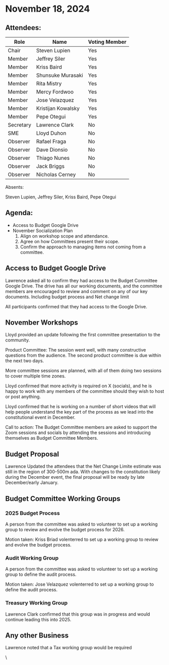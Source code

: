 # November 18, 2024

## Attendees:&#x20;

| Role      | Name               | Voting Member |
| --------- | ------------------ | ------------- |
| Chair     | Steven Lupien      | Yes           |
| Member    | Jeffrey Siler      | Yes           |
| Member    | Kriss Baird        | Yes           |
| Member    | Shunsuke Murasaki  | Yes           |
| Member    | Rita Mistry        | Yes           |
| Member    | Mercy Fordwoo      | Yes           |
| Member    | Jose Velazquez     | Yes           |
| Member    | Kristijan Kowalsky | Yes           |
| Member    | Pepe Otegui        | Yes           |
| Secretary | Lawrence Clark     | No            |
| SME       | Lloyd Duhon        | No            |
| Observer  | Rafael Fraga       | No            |
| Observer  | Dave Dionsio       | No            |
| Observer  | Thiago Nunes       | No            |
| Observer  | Jack Briggs        | No            |
| Observer  | Nicholas Cerney    | No            |

Absents:

Steven Lupien, Jeffrey Siler, Kriss Baird, Pepe Otegui

## Agenda:

* Access to Budget Google Drive
* November Socialization Plan
  1. Align on workshop scope and attendance.&#x20;
  2. Agree on how Committees present their scope.
  3. Confirm the approach to managing items not coming from a committee.

## Access to Budget Google Drive

Lawrence asked all to confirm they had access to the Budget Committee Google Drive.  The drive has all our working documents, and the committee members are encouraged to review and comment on any of our key documents.  Including budget process and Net change limit&#x20;

All participants confirmed that they had access to the Google Drive.

## November Workshops

Lloyd provided an update following the first committee presentation to the community.&#x20;

Product Committee: The session went well, with many constructive questions from the audience.  The second product committee is due within the next two days.&#x20;

More committee sessions are planned, with all of them doing two sessions to cover multiple time zones.&#x20;

Lloyd confirmed that more activity is required on X (socials), and he is happy to work with any members of the committee should they wish to host or post anything.&#x20;

Lloyd confirmed that he is working on a number of short videos that will help people understand the key part of the process as we lead into the constitutional event in December.&#x20;

Call to action: The Budget Committee members are asked to support the Zoom sessions and socials by attending the sessions and introducing themselves as Budget Committee Members.&#x20;

## Budget Proposal

Lawrence Updated the attendees that the Net Change Limite estimate was still in the region of 300-500m ada.  With changes to the constitution likely during the December event, the final proposal will be ready by late December/early January.&#x20;

## Budget Committee Working Groups&#x20;

### 2025 Budget Process

A person from the committee was asked to volunteer to set up a working group to review and evolve the budget process for 2026. &#x20;

Motion taken: Kriss Briad volenterred to set up a working group to review and evolve the budget process.&#x20;

### Audit Working Group

A person from the committee was asked to volunteer to set up a working group to define the audit process. &#x20;

Motion taken: Jose Velazquez volenterred to set up a working group to define the audit process.

### Treasury Working Group

Lawrence Clark confirmed that this group was in progress and would continue leading this into 2025.&#x20;

## Any other Business&#x20;

Lawrence noted that a Tax working group would be required&#x20;

\












